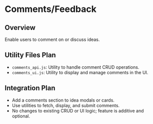 # Comments/Feedback

## Overview
Enable users to comment on or discuss ideas.

## Utility Files Plan
- `comments_api.js`: Utility to handle comment CRUD operations.
- `comments_ui.js`: Utility to display and manage comments in the UI.

## Integration Plan
- Add a comments section to idea modals or cards.
- Use utilities to fetch, display, and submit comments.
- No changes to existing CRUD or UI logic; feature is additive and optional.
